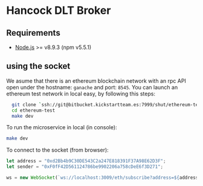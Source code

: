 Hancock DLT Broker
====================

## Requirements
- [Node.js](https://nodejs.org/es/) >= v8.9.3 (npm v5.5.1)

## using the socket

We asume that there is an ethereum blockchain network with an rpc API open under the hostname: `ganache` and port: `8545`.
You can launch an ethereum test network in local easy, by following this steps:

```bash
  git clone `ssh://git@bitbucket.kickstartteam.es:7999/shut/ethereum-test.git`
  cd ethereum-test
  make dev
```

To run the microservice in local (in console):

```bash
make dev
```

To connect to the socket (from browser):
```javascript
let address = "0xd2Bb4b9C30DE543C2a247E818391F37A98E62D3F";
let sender = "0xF0fF42D561124786be9902206a758cDeE6f3D271";

ws = new WebSocket(`ws://localhost:3009/eth/subscribe?address=${address}&sender=${sender}`)
```

